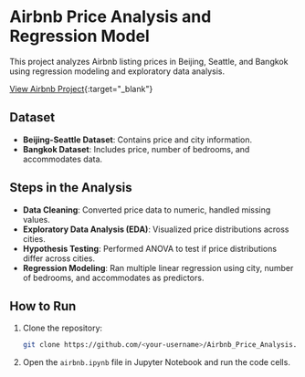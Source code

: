# Airbnb Price Analysis and Regression Model

This project analyzes Airbnb listing prices in Beijing, Seattle, and Bangkok using regression modeling and exploratory data analysis.

[View Airbnb Project](https://josephvtranx.github.io/-AirBnB-Prices/airbnb.html){:target="_blank"}

## Dataset
- **Beijing-Seattle Dataset**: Contains price and city information.
- **Bangkok Dataset**: Includes price, number of bedrooms, and accommodates data.

## Steps in the Analysis
- **Data Cleaning**: Converted price data to numeric, handled missing values.
- **Exploratory Data Analysis (EDA)**: Visualized price distributions across cities.
- **Hypothesis Testing**: Performed ANOVA to test if price distributions differ across cities.
- **Regression Modeling**: Ran multiple linear regression using city, number of bedrooms, and accommodates as predictors.
  
## How to Run
1. Clone the repository:
    ```bash
    git clone https://github.com/<your-username>/Airbnb_Price_Analysis.git
    ```
2. Open the `airbnb.ipynb` file in Jupyter Notebook and run the code cells.
